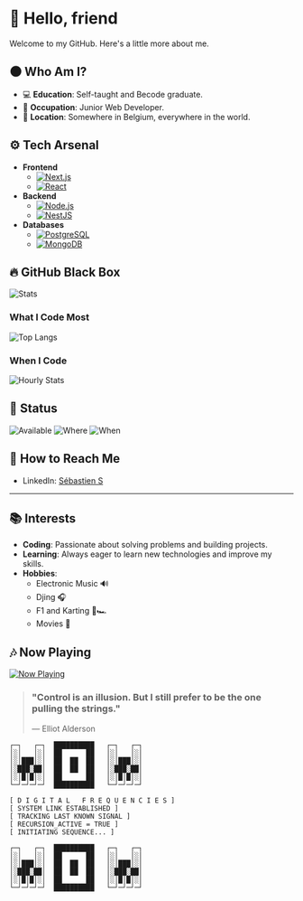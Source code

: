 # 👤 Hello, friend

Welcome to my GitHub. Here's a little more about me.

## 🌑 Who Am I?
- 💻 **Education**: Self-taught and Becode graduate.
- 📁 **Occupation**: Junior Web Developer.
- 📍 **Location**: Somewhere in Belgium, everywhere in the world.

## ⚙️ Tech Arsenal
- **Frontend**
  - [![Next.js](https://img.shields.io/badge/Next.js-000000?logo=next.js&logoColor=white)](https://nextjs.org/docs) 
  - [![React](https://img.shields.io/badge/React-61DAFB?logo=react&logoColor=white)](https://reactjs.org/docs/getting-started.html)
- **Backend**
  - [![Node.js](https://img.shields.io/badge/Node.js-339933?logo=node.js&logoColor=white)](https://nodejs.org/en/docs/) 
  - [![NestJS](https://img.shields.io/badge/NestJS-E0234E?logo=nestjs&logoColor=white)](https://docs.nestjs.com/)
- **Databases**
  - [![PostgreSQL](https://img.shields.io/badge/PostgreSQL-336791?logo=postgresql&logoColor=white)](https://www.postgresql.org/docs/)
  - [![MongoDB](https://img.shields.io/badge/MongoDB-47A248?logo=mongodb&logoColor=white)](https://docs.mongodb.com/)

## 🔥 GitHub Black Box
![Stats](https://github-readme-stats.vercel.app/api?username=sam-sepiol1&show_icons=false&theme=dark&hide=stars&hide_rank=true&v=1)

### What I Code Most
![Top Langs](https://github-readme-stats.vercel.app/api/top-langs/?username=sam-sepiol1&layout=compact&theme=dark&v=1)

### When I Code
![Hourly Stats](https://github-profile-summary-cards.vercel.app/api/cards/productive-time?username=sam-sepiol1&theme=dark&utcOffset=1&v=1)


## 📡 Status
![Available](https://img.shields.io/badge/Available-YES-green?style=flat-square)
![Where](https://img.shields.io/badge/Where-Everywhere-red?style=flat-square)
![When](https://img.shields.io/badge/When-Anytime-blue?style=flat-square)


## 💬 How to Reach Me
- LinkedIn: [Sébastien S](https://www.linkedin.com/in/sebastien-s/)

---


## 📚 Interests
- **Coding**: Passionate about solving problems and building projects.
- **Learning**: Always eager to learn new technologies and improve my skills.
- **Hobbies**: 
    - Electronic Music 🔊
    - Djing 🎧
    - F1 and Karting 🏁🏎️
    - Movies 🎥


## 🎶 Now Playing
[![Now Playing](https://spotify-github-profile.kittinanx.com/api/view.svg?uid=1150324591&cover_image=true&theme=novatorem&show_offline=false&background_color=000000&interchange=true&bar_color=d9d9d9&bar_color_cover=true)](https://open.spotify.com/user/1150324591)


> ### "Control is an illusion. But I still prefer to be the one pulling the strings."
> 
> — Elliot Alderson

```
┌─┐   ┌─┐  ██████████   ┌─┐   ┌─┐  
│░│   │░│  ██      ██   │░│   │░│  
│░│███│░│  ██  ██  ██   │░│███│░│  
│░███░██│  ██  ██  ██   │░███░██│  
│░│█│█│░│  ██      ██   │░│█│█│░│  
└─┘─┘─┘─┘  ██████████   └─┘─┘─┘─┘  
                                                                            
[ D I G I T A L   F R E Q U E N C I E S ]  
[ SYSTEM LINK ESTABLISHED ]  
[ TRACKING LAST KNOWN SIGNAL ]  
[ RECURSION_ACTIVE = TRUE ]  
[ INITIATING SEQUENCE... ]

┌─┐   ┌─┐  ██████████   ┌─┐   ┌─┐  
│░│   │░│  ██      ██   │░│   │░│  
│░│███│░│  ██  ██  ██   │░│███│░│  
│░███░██│  ██  ██  ██   │░███░██│  
│░│█│█│░│  ██      ██   │░│█│█│░│  
└─┘─┘─┘─┘  ██████████   └─┘─┘─┘─┘  
```
